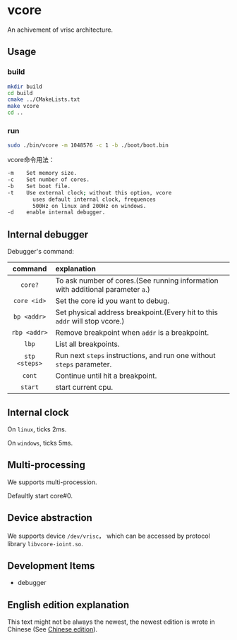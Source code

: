 # vcore

An achivement of vrisc architecture.

## Usage

### build

```bash
mkdir build
cd build
cmake ../CMakeLists.txt
make vcore
cd ..
```

### run

```bash
sudo ./bin/vcore -m 1048576 -c 1 -b ./boot/boot.bin
```

vcore命令用法：

```bash
-m    Set memory size.
-c    Set number of cores.
-b    Set boot file.
-t    Use external clock; without this option, vcore
        uses default internal clock, frequences
        500Hz on linux and 200Hz on windows. 
-d    enable internal debugger.
```

## Internal debugger

Debugger's command:

command|explanation
:-:|:-
`core?`         |To ask number of cores.(See running information with additional parameter `a`.)
`core <id>`     |Set the core id you want to debug.
`bp <addr>`     |Set physical address breakpoint.(Every hit to this `addr` will stop vcore.)
`rbp <addr>`    |Remove breakpoint when `addr` is a breakpoint.
`lbp`           |List all breakpoints.
`stp <steps>`   |Run next `steps` instructions, and run one without `steps` parameter.
`cont`          |Continue until hit a breakpoint.
`start`         |start current cpu.

## Internal clock

On `linux`, ticks 2ms.

On `windows`, ticks 5ms.

## Multi-processing

We supports multi-procession.

Defaultly start core#0.

## Device abstraction

We supports device `/dev/vrisc`， which can be
accessed by protocol library `libvcore-ioint.so`.

## Development Items

* debugger

## English edition explanation

This text might not be always the newest, the newest
edition is wrote in Chinese
(See [Chinese edition](README.md)).
